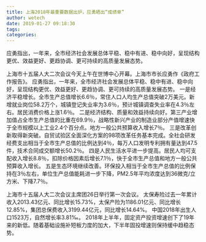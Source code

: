 ```yaml
---
title: 上海2018年最重要数据出炉，应勇晒出“成绩单”
author: wetech
date: 2019-01-27 09:18:30
tags: 
categories: 
---
```

应勇指出，一年来，全市经济社会发展总体平稳、稳中有进、稳中向好，呈现结构更优、效益更好、更趋协调、更可持续的高质量发展态势。
<!-- more -->
上海市十五届人大二次会议今天上午在世博中心开幕。上海市市长应勇作《政府工作报告》。
应勇指出，一年来，全市经济社会发展总体平稳、稳中有进、稳中向好，呈现结构更优、效益更好、更趋协调、更可持续的高质量发展态势。
一是经济平稳增长。全市生产总值增长6.6％，常住人口人均生产总值突破2万美元。新增就业岗位58.2万个，城镇登记失业率为3.6％，预计城镇调查失业率在4.3％左右。居民消费价格上涨1.6％。
二是经济结构、质量和效益持续向好。第三产业增加值占全市生产总值的比重在69.9％，战略性新兴产业的制造业部分产值增速快于全市规模以上工业2.4个百分点。地方一般公共预算收入增长7％。
三是改革创新取得新突破。自贸试验区全面深化方案的98项改革任务基本完成。全社会研发经费支出相当于全市生产总值的比例达到4％，每万人口发明专利拥有量达到47.5件，技术合同成交额增长50.2％。
四是人民生活水平进一步提高。居民人均可支配收入增长8.8％，扣除价格因素后增长7.1％，快于全市生产总值和地方一般公共预算收入增长。
五是生态环境继续改善。环保投入相当于全市生产总值的比例保持在3％左右，单位生产总值能耗进一步下降，PM2.5年平均浓度达到36微克/立方米、下降7.7％。
 
 
上海市十五届人大二次会议主席团26日举行第一次会议。
太保寿险过去一年累计收入2013.43亿元、同比增长15.73%，太保产险为1186.01亿元、同比增长12.85%，集团总保费收入3199.44亿元，同比增长14.64%。
中国2018年出生人口1523万，自然增长率3.81‰。
2018年上半年，固定资产投资增速创下了19年来的新低。随着基础设施补短板力度的加大，下半年固投增速则保持缓中趋稳态势。
